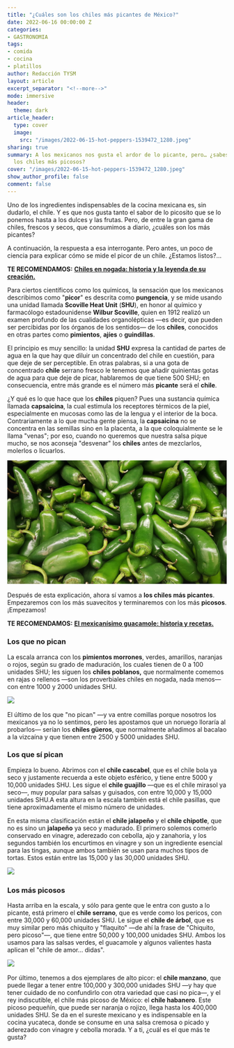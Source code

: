 ```yaml
---
title: "¿Cuáles son los chiles más picantes de México?"
date: 2022-06-16 00:00:00 Z
categories:
- GASTRONOMIA
tags:
- comida
- cocina
- platillos
author: Redacción TYSM
layout: article
excerpt_separator: "<!--more-->"
mode: immersive
header:
  theme: dark
article_header:
  type: cover
  image:
    src: "/images/2022-06-15-hot-peppers-1539472_1280.jpeg"
sharing: true
summary: A los mexicanos nos gusta el ardor de lo picante, pero… ¿sabes cuáles son
  los chiles más picosos?
cover: "/images/2022-06-15-hot-peppers-1539472_1280.jpeg"
show_author_profile: false
comment: false
---
```


Uno de los ingredientes indispensables de la cocina mexicana es, sin dudarlo, el chile. Y es que nos gusta tanto el sabor de lo picosito que se lo ponemos hasta a los dulces y las frutas. Pero, de entre la gran gama de chiles, frescos y secos, que consumimos a diario, ¿cuáles son los más picantes?

A continuación, la respuesta a esa interrogante. Pero antes, un poco de ciencia para explicar cómo se mide el picor de un chile. ¿Estamos listos?…

**TE RECOMENDAMOS:** [**Chiles en nogada: historia y la leyenda de su creación.**](https://blog.tonoysumariachi.com/gastronomia/2022/04/27/chiles-en-nogada-historia-y-la-leyenda-de-su-creacion.html)

Para ciertos científicos como los químicos, la sensación que los mexicanos describimos como "**picor**" es descrita como **pungencia**, y se mide usando una unidad llamada **Scoville Heat Unit** (**SHU**), en honor al químico y farmacólogo estadounidense **Wilbur Scoville**, quien en 1912 realizó un examen profundo de las cualidades organolépticas —es decir, que pueden ser percibidas por los órganos de los sentidos— de los **chiles**, conocidos en otras partes como **pimientos**, **ajíes** o **guindillas**.

El principio es muy sencillo: la unidad **SHU** expresa la cantidad de partes de agua en la que hay que diluir un concentrado del chile en cuestión, para que deje de ser perceptible. En otras palabras, si a una gota de concentrado **chile** serrano fresco le tenemos que añadir quinientas gotas de agua para que deje de picar, hablaremos de que tiene 500 SHU; en consecuencia, entre más grande es el número más **picante** será el **chile**.

¿Y qué es lo que hace que los **chiles** piquen? Pues una sustancia química llamada **capsaicina**, la cual estimula los receptores térmicos de la piel, especialmente en mucosas como las de la lengua y el interior de la boca. Contrariamente a lo que mucha gente piensa, la **capsaicina** no se concentra en las semillas sino en la placenta, a la que coloquialmente se le llama "venas"; por eso, cuando no queremos que nuestra salsa pique mucho, se nos aconseja "desvenar" los **chiles** antes de mezclarlos, molerlos o licuarlos.

![](/images/2022-06-15-jalapenos-1320629_1280.jpeg)

Después de esta explicación, ahora sí vamos a **los chiles más picantes**. Empezaremos con los más suavecitos y terminaremos con los más **picosos**. ¡Empezamos!

**TE RECOMENDAMOS:** [**El mexicanísimo guacamole: historia y recetas.**](https://blog.tonoysumariachi.com/gastronomia/2022/10/17/el-mexicanisimo-guacamole-historia-y-recetas.html)

### Los que no pican

La escala arranca con los **pimientos morrones**, verdes, amarillos, naranjas o rojos, según su grado de maduración, los cuales tienen de 0 a 100 unidades SHU; les siguen los **chiles poblanos,** que normalmente comemos en rajas o rellenos —son los proverbiales chiles en nogada, nada menos— con entre 1000 y 2000 unidades SHU.

![](https://upload.wikimedia.org/wikipedia/commons/thumb/8/84/Chile_en_rajas.jpg/1024px-Chile_en_rajas.jpg)

El último de los que "no pican" —y va entre comillas porque nosotros los mexicanos ya no lo sentimos, pero les apostamos que un noruego lloraría al probarlos— serían los **chiles güeros**, que normalmente añadimos al bacalao a la vizcaína y que tienen entre 2500 y 5000 unidades SHU.

### Los que sí pican

Empieza lo bueno. Abrimos con el **chile cascabel**, que es el chile bola ya seco y justamente recuerda a este objeto esférico, y tiene entre 5000 y 10,000 unidades SHU. Les sigue el **chile guajillo** —que es el chile mirasol ya seco—, muy popular para salsas y guisados, con entre 10,000 y 15,000 unidades SHU.A esta altura en la escala también está el chile pasillas, que tiene aproximadamente el mismo número de unidades.

En esta misma clasificación están el **chile jalapeño** y el **chile chipotle**, que no es sino un **jalapeño** ya seco y madurado. El primero solemos comerlo conservado en vinagre, aderezado con cebolla, ajo y zanahoria, y los segundos también los encurtimos en vinagre y son un ingrediente esencial para las tingas, aunque ambos también se usan para muchos tipos de tortas. Estos están entre las 15,000 y las 30,000 unidades SHU.

![](https://upload.wikimedia.org/wikipedia/commons/thumb/9/94/Bowl_of_jalape%C3%B1os.jpg/1024px-Bowl_of_jalape%C3%B1os.jpg)

### Los más picosos

Hasta arriba en la escala, y sólo para gente que le entra con gusto a lo picante, está primero el **chile serrano**, que es verde como los pericos, con entre 30,000 y 60,000 unidades SHU. Le sigue el **chile de árbol**, que es muy similar pero más chiquito y "flaquito" —de ahí la frase de "Chiquito, pero picoso"—, que tiene entre 50,000 y 100,000 unidades SHU. Ambos los usamos para las salsas verdes, el guacamole y algunos valientes hasta aplican el "chile de amor… didas".

![](https://upload.wikimedia.org/wikipedia/commons/thumb/8/85/Chile_de_%C3%81rbol_seco.JPG/1024px-Chile_de_%C3%81rbol_seco.JPG)

Por último, tenemos a dos ejemplares de alto picor: el **chile manzano**, que puede llegar a tener entre 100,000 y 300,000 unidades SHU —y hay que tener cuidado de no confundirlo con otra variedad que casi no pica—, y el rey indiscutible, el chile más picoso de México: el **chile habanero**. Este picoso pequeñín, que puede ser naranja o rojizo, llega hasta los 400,000 unidades SHU. Se da en el sureste mexicano y es indispensable en la cocina yucateca, donde se consume en una salsa cremosa o picado y aderezado con vinagre y cebolla morada. Y a ti, ¿cuál es el que más te gusta?
